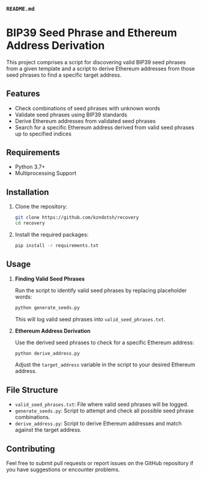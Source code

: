 ### `README.md`

# BIP39 Seed Phrase and Ethereum Address Derivation

This project comprises a script for discovering valid BIP39 seed phrases from a given template and a script to derive Ethereum addresses from those seed phrases to find a specific target address.

## Features

- Check combinations of seed phrases with unknown words
- Validate seed phrases using BIP39 standards
- Derive Ethereum addresses from validated seed phrases
- Search for a specific Ethereum address derived from valid seed phrases up to specified indices

## Requirements

- Python 3.7+
- Multiprocessing Support

## Installation

1. Clone the repository:

   ```bash
   git clone https://github.com/kzndotsh/recovery
   cd recovery
   ```

2. Install the required packages:

   ```bash
   pip install -r requirements.txt
   ```

## Usage

1. **Finding Valid Seed Phrases**

   Run the script to identify valid seed phrases by replacing placeholder words:

   ```bash
   python generate_seeds.py
   ```

   This will log valid seed phrases into `valid_seed_phrases.txt`.

2. **Ethereum Address Derivation**

   Use the derived seed phrases to check for a specific Ethereum address:

   ```bash
   python derive_address.py
   ```

   Adjust the `target_address` variable in the script to your desired Ethereum address.

## File Structure

- `valid_seed_phrases.txt`: File where valid seed phrases will be logged.
- `generate_seeds.py`: Script to attempt and check all possible seed phrase combinations.
- `derive_address.py`: Script to derive Ethereum addresses and match against the target address.

## Contributing

Feel free to submit pull requests or report issues on the GitHub repository if you have suggestions or encounter problems.
